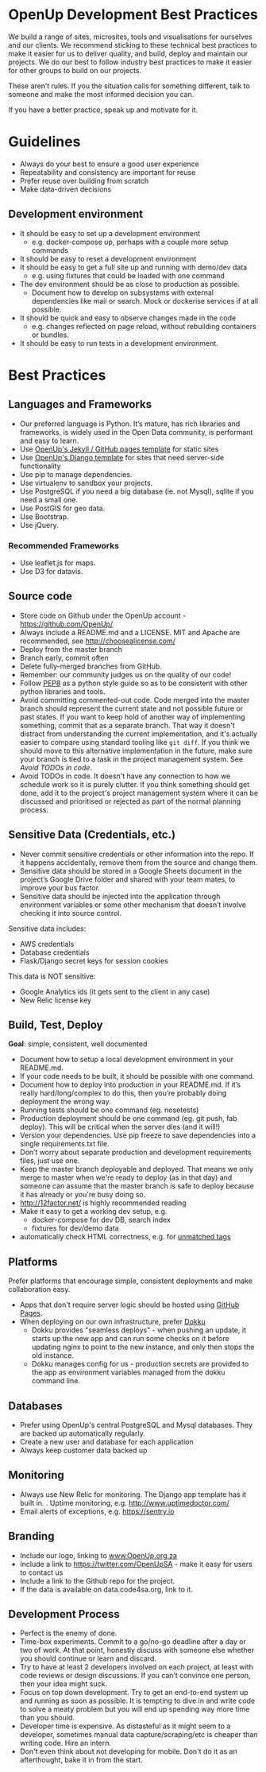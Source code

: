 # OpenUp Development Best Practices

We build a range of sites, microsites, tools and visualisations for ourselves and our clients. We recommend sticking to these technical best practices to make it easier for us to deliver quality, and build, deploy and maintain our projects. We do our best to follow industry best practices to make it easier for other groups to build on our projects.

These aren’t rules. If you the situation calls for something different, talk to someone and make the most informed decision you can.

If you have a better practice, speak up and motivate for it.

# Guidelines

- Always do your best to ensure a good user experience
- Repeatability and consistency are important for reuse
- Prefer reuse over building from scratch
- Make data-driven decisions

## Development environment

- It should be easy to set up a development environment
  - e.g. docker-compose up, perhaps with a couple more setup commands
- It should be easy to reset a development environment
- It should be easy to get a full site up and running with demo/dev data
  - e.g. using fixtures that could be loaded with one command
- The dev environment should be as close to production as possible.
  - Document how to develop on subsystems with external dependencies like mail or search. Mock or dockerise services if at all possible.
- It should be quick and easy to observe changes made in the code
  - e.g. changes reflected on page reload, without rebuilding containers or bundles.
- It should be easy to run tests in a development environment.

# Best Practices

## Languages and Frameworks

- Our preferred language is Python. It’s mature, has rich libraries and frameworks, is widely used in the Open Data community, is performant and easy to learn.
- Use [OpenUp's Jekyll / GitHub pages template](https://github.com/code4sa/static-template) for static sites
- Use [OpenUp's Django template](https://github.com/code4sa/django-template) for sites that need server-side functionality
- Use pip to manage dependencies.
- Use virtualenv to sandbox your projects.
- Use PostgreSQL if you need a big database (ie. not Mysql), sqlite if you need a small one.
- Use PostGIS for geo data.
- Use Bootstrap.
- Use jQuery.

### Recommended Frameworks

- Use leaflet.js for maps.
- Use D3 for datavis.

## Source code

- Store code on Github under the OpenUp account - https://github.com/OpenUp/
- Always include a README.md and a LICENSE. MIT and Apache are recommended, see http://choosealicense.com/
- Deploy from the master branch
- Branch early, commit often
- Delete fully-merged branches from GitHub.
- Remember: our community judges us on the quality of our code!
- Follow [PEP8](https://www.python.org/dev/peps/pep-0008) as a python style guide so as to be consistent with other python libraries and tools.
- Avoid committing commented-out code. Code merged into the master branch should represent the current state and not possible future or past states. If you want to keep hold of another way of implementing something, commit that as a separate branch. That way it doesn't distract from understanding the current implementation, and it's actually easier to compare using standard tooling like `git diff`. If you think we should move to this alternative implementation in the future, make sure your branch is tied to a task in the project management system. See _Avoid TODOs in code_.
- Avoid TODOs in code. It doesn't have any connection to how we schedule work so it is purely clutter. If you think something should get done, add it to the project's project management system where it can be discussed and prioritised or rejected as part of the normal planning process.

## Sensitive Data (Credentials, etc.)

- Never commit sensitive credentials or other information into the repo. If it happens accidentally, remove them from the source and change them.
- Sensitive data should be stored in a Google Sheets document in the project’s Google Drive folder and shared with your team mates, to improve your bus factor.
- Sensitive data should be injected into the application through environment variables or some other mechanism that doesn’t involve checking it into source control.

Sensitive data includes:

- AWS credentials
- Database credentials
- Flask/Django secret keys for session cookies

This data is NOT sensitive:

- Google Analytics ids (it gets sent to the client in any case)
- New Relic license key

## Build, Test, Deploy

**Goal**: simple, consistent, well documented

- Document how to setup a local development environment in your README.md.
- If your code needs to be built, it should be possible with one command.
- Document how to deploy into production in your README.md. If it’s really hard/long/complex to do this, then you’re probably doing deployment the wrong way.
- Running tests should be one command (eg. nosetests)
- Production deployment should be one command (eg. git push, fab deploy). This will be critical when the server dies (and it will!)
- Version your dependencies. Use pip freeze to save dependencies into a single requirements.txt file.
- Don’t worry about separate production and development requirements files, just use one.
- Keep the master branch deployable and deployed. That means we only merge to master when we're ready to deploy (as in that day) and someone can assume that the master branch is safe to deploy because it has already or you're busy doing so.
- http://12factor.net/ is highly recommended reading
- Make it easy to get a working dev setup, e.g.
  - docker-compose for dev DB, search index
  - fixtures for dev/demo data
- automatically check HTML correctness, e.g. for [unmatched tags](https://github.com/OpenUpSA/biz-portal/commit/a57a551ec933cf674d4e4c5a7300299a69bc822e)

## Platforms

Prefer platforms that encourage simple, consistent deployments and make collaboration easy.

- Apps that don't require server logic should be hosted using [GitHub Pages](https://pages.github.com/).
- When deploying on our own infrastructure, prefer [Dokku](https://github.com/progrium/dokku)
  - Dokku provides "seamless deploys" - when pushing an update, it starts up the new app and can run some checks on it before updating nginx to point to the new instance, and only then stops the old instance.
  - Dokku manages config for us - production secrets are provided to the app as environment variables managed from the dokku command line.

## Databases

- Prefer using OpenUp's central PostgreSQL and Mysql databases. They are backed up automatically regularly.
- Create a new user and database for each application
- Always keep customer data backed up

## Monitoring

- Always use New Relic for monitoring. The Django app template has it built in.
. Uptime monitoring, e.g. http://www.uptimedoctor.com/
- Email alerts of exceptions, e.g. https://sentry.io

## Branding

- Include our logo, linking to www.OpenUp.org.za
- Include a link to https://twitter.com/OpenUpSA - make it easy for users to contact us
- Include a link to the Github repo for the project.
- If the data is available on data.code4sa.org, link to it.

## Development Process

- Perfect is the enemy of done.
- Time-box experiments. Commit to a go/no-go deadline after a day or two of work. At that point, honestly discuss with someone else whether you should continue or learn and discard.
- Try to have at least 2 developers involved on each project, at least with code reviews or design discussions. If you can’t convince one person, then your idea might suck.
- Focus on top down development. Try to get an end-to-end system up and running as soon as possible. It is tempting to dive in and write code to solve a meaty problem but you will end up spending way more time than you should.
- Developer time is expensive. As distasteful as it might seem to a developer, sometimes manual data capture/scraping/etc is cheaper than writing code. Hire an intern.
- Don't even think about not developing for mobile. Don't do it as an afterthought, bake it in from the start.
